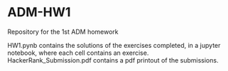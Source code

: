 # ADM-HW1
Repository for the 1st ADM homework

HW1.pynb contains the solutions of the exercises completed, in a jupyter notebook, where each cell contains an exercise.
HackerRank_Submission.pdf contains a pdf printout of the submissions.
